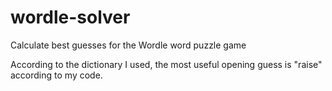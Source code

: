 # wordle-solver
Calculate best guesses for the Wordle word puzzle game

According to the dictionary I used, the most useful opening guess is "raise" according to my code.
